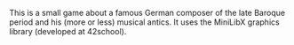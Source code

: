 This is a small game about a famous German composer of the late Baroque period and
his (more or less) musical antics.
It uses the MiniLibX graphics library (developed at 42school).
